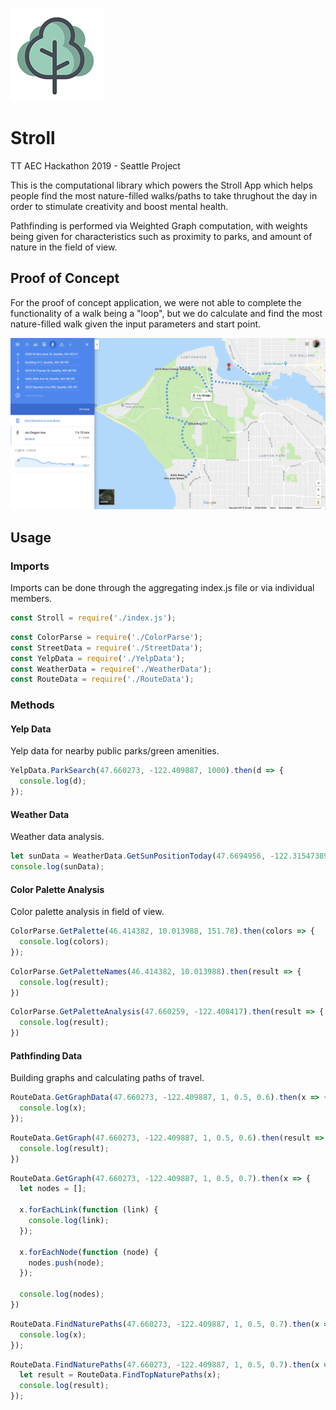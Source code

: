 
![first path](assets/screenshots/tree.png)

# Stroll

TT AEC Hackathon 2019 - Seattle Project

This is the computational library which powers the Stroll App which helps people find the most nature-filled walks/paths to take thrughout the day in order to stimulate creativity and boost mental health.

Pathfinding is performed via Weighted Graph computation, with weights being given for characteristics such as proximity to parks, and amount of nature in the field of view.

## Proof of Concept

For the proof of concept application, we were not able to complete the functionality of a walk being a "loop", but we do calculate and find the most nature-filled walk given the input parameters and start point.

![first path](assets/screenshots/firstMap.png)

## Usage

### Imports

Imports can be done through the aggregating index.js file or via individual members.

```js
const Stroll = require('./index.js');
```

```js
const ColorParse = require('./ColorParse');
const StreetData = require('./StreetData');
const YelpData = require('./YelpData');
const WeatherData = require('./WeatherData');
const RouteData = require('./RouteData');
```

### Methods


#### Yelp Data

Yelp data for nearby public parks/green amenities.

```js
YelpData.ParkSearch(47.660273, -122.409887, 1000).then(d => {
  console.log(d);
});
```

#### Weather Data

Weather data analysis.

```js
let sunData = WeatherData.GetSunPositionToday(47.6694956, -122.31547389999999);
console.log(sunData);
```

#### Color Palette Analysis

Color palette analysis in field of view.

```js
ColorParse.GetPalette(46.414382, 10.013988, 151.78).then(colors => {
  console.log(colors);
});
```

```js
ColorParse.GetPaletteNames(46.414382, 10.013988).then(result => {
  console.log(result);
})
```

```js
ColorParse.GetPaletteAnalysis(47.660259, -122.408417).then(result => {
  console.log(result);
})
```

#### Pathfinding Data

Building graphs and calculating paths of travel.

```js
RouteData.GetGraphData(47.660273, -122.409887, 1, 0.5, 0.6).then(x => {
  console.log(x);
});
```

```js
RouteData.GetGraph(47.660273, -122.409887, 1, 0.5, 0.6).then(result => {
  console.log(result);
})
```

```js
RouteData.GetGraph(47.660273, -122.409887, 1, 0.5, 0.7).then(x => {
  let nodes = [];

  x.forEachLink(function (link) {
    console.log(link);
  });

  x.forEachNode(function (node) {
    nodes.push(node);
  });

  console.log(nodes);
})
```

```js
RouteData.FindNaturePaths(47.660273, -122.409887, 1, 0.5, 0.7).then(x => {
  console.log(x);
});
```

```js
RouteData.FindNaturePaths(47.660273, -122.409887, 1, 0.5, 0.7).then(x => {
  let result = RouteData.FindTopNaturePaths(x);
  console.log(result);
});
```
